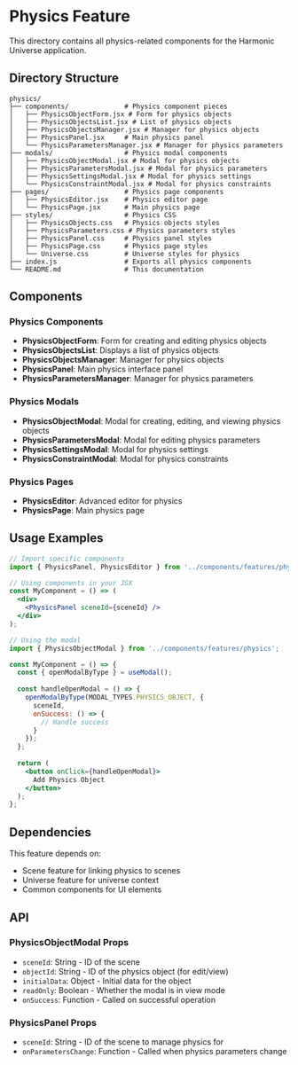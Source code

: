 # Physics Feature

This directory contains all physics-related components for the Harmonic Universe application.

## Directory Structure

```
physics/
├── components/              # Physics component pieces
│   ├── PhysicsObjectForm.jsx # Form for physics objects
│   ├── PhysicsObjectsList.jsx # List of physics objects
│   ├── PhysicsObjectsManager.jsx # Manager for physics objects
│   ├── PhysicsPanel.jsx     # Main physics panel
│   └── PhysicsParametersManager.jsx # Manager for physics parameters 
├── modals/                  # Physics modal components
│   ├── PhysicsObjectModal.jsx # Modal for physics objects
│   ├── PhysicsParametersModal.jsx # Modal for physics parameters
│   ├── PhysicsSettingsModal.jsx # Modal for physics settings
│   └── PhysicsConstraintModal.jsx # Modal for physics constraints
├── pages/                   # Physics page components
│   ├── PhysicsEditor.jsx    # Physics editor page
│   └── PhysicsPage.jsx      # Main physics page
├── styles/                  # Physics CSS
│   ├── PhysicsObjects.css   # Physics objects styles
│   ├── PhysicsParameters.css # Physics parameters styles
│   ├── PhysicsPanel.css     # Physics panel styles
│   ├── PhysicsPage.css      # Physics page styles
│   └── Universe.css         # Universe styles for physics
├── index.js                 # Exports all physics components
└── README.md                # This documentation
```

## Components

### Physics Components

- **PhysicsObjectForm**: Form for creating and editing physics objects
- **PhysicsObjectsList**: Displays a list of physics objects
- **PhysicsObjectsManager**: Manager for physics objects
- **PhysicsPanel**: Main physics interface panel
- **PhysicsParametersManager**: Manager for physics parameters

### Physics Modals

- **PhysicsObjectModal**: Modal for creating, editing, and viewing physics objects
- **PhysicsParametersModal**: Modal for editing physics parameters
- **PhysicsSettingsModal**: Modal for physics settings
- **PhysicsConstraintModal**: Modal for physics constraints

### Physics Pages

- **PhysicsEditor**: Advanced editor for physics
- **PhysicsPage**: Main physics page

## Usage Examples

```jsx
// Import specific components
import { PhysicsPanel, PhysicsEditor } from '../components/features/physics';

// Using components in your JSX
const MyComponent = () => (
  <div>
    <PhysicsPanel sceneId={sceneId} />
  </div>
);

// Using the modal
import { PhysicsObjectModal } from '../components/features/physics';

const MyComponent = () => {
  const { openModalByType } = useModal();
  
  const handleOpenModal = () => {
    openModalByType(MODAL_TYPES.PHYSICS_OBJECT, {
      sceneId,
      onSuccess: () => {
        // Handle success
      }
    });
  };
  
  return (
    <button onClick={handleOpenModal}>
      Add Physics Object
    </button>
  );
};
```

## Dependencies

This feature depends on:
- Scene feature for linking physics to scenes
- Universe feature for universe context
- Common components for UI elements

## API

### PhysicsObjectModal Props
- `sceneId`: String - ID of the scene
- `objectId`: String - ID of the physics object (for edit/view)
- `initialData`: Object - Initial data for the object
- `readOnly`: Boolean - Whether the modal is in view mode
- `onSuccess`: Function - Called on successful operation

### PhysicsPanel Props
- `sceneId`: String - ID of the scene to manage physics for
- `onParametersChange`: Function - Called when physics parameters change 